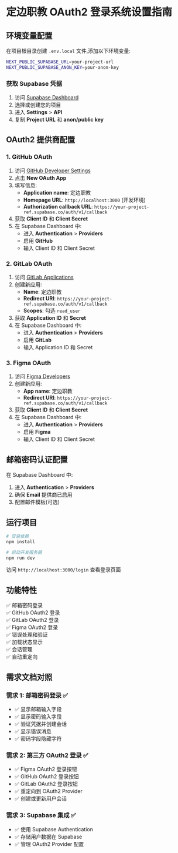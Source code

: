 # 定边职教 OAuth2 登录系统设置指南

## 环境变量配置

在项目根目录创建 `.env.local` 文件,添加以下环境变量:

```bash
NEXT_PUBLIC_SUPABASE_URL=your-project-url
NEXT_PUBLIC_SUPABASE_ANON_KEY=your-anon-key
```

### 获取 Supabase 凭据

1. 访问 [Supabase Dashboard](https://app.supabase.com/)
2. 选择或创建您的项目
3. 进入 **Settings** > **API**
4. 复制 **Project URL** 和 **anon/public key**

## OAuth2 提供商配置

### 1. GitHub OAuth

1. 访问 [GitHub Developer Settings](https://github.com/settings/developers)
2. 点击 **New OAuth App**
3. 填写信息:
   - **Application name**: 定边职教
   - **Homepage URL**: `http://localhost:3000` (开发环境)
   - **Authorization callback URL**: `https://your-project-ref.supabase.co/auth/v1/callback`
4. 获取 **Client ID** 和 **Client Secret**
5. 在 Supabase Dashboard 中:
   - 进入 **Authentication** > **Providers**
   - 启用 **GitHub**
   - 输入 Client ID 和 Client Secret

### 2. GitLab OAuth

1. 访问 [GitLab Applications](https://gitlab.com/-/profile/applications)
2. 创建新应用:
   - **Name**: 定边职教
   - **Redirect URI**: `https://your-project-ref.supabase.co/auth/v1/callback`
   - **Scopes**: 勾选 `read_user`
3. 获取 **Application ID** 和 **Secret**
4. 在 Supabase Dashboard 中:
   - 进入 **Authentication** > **Providers**
   - 启用 **GitLab**
   - 输入 Application ID 和 Secret

### 3. Figma OAuth

1. 访问 [Figma Developers](https://www.figma.com/developers/apps)
2. 创建新应用:
   - **App name**: 定边职教
   - **Redirect URI**: `https://your-project-ref.supabase.co/auth/v1/callback`
3. 获取 **Client ID** 和 **Client Secret**
4. 在 Supabase Dashboard 中:
   - 进入 **Authentication** > **Providers**
   - 启用 **Figma**
   - 输入 Client ID 和 Client Secret

## 邮箱密码认证配置

在 Supabase Dashboard 中:
1. 进入 **Authentication** > **Providers**
2. 确保 **Email** 提供商已启用
3. 配置邮件模板(可选)

## 运行项目

```bash
# 安装依赖
npm install

# 启动开发服务器
npm run dev
```

访问 `http://localhost:3000/login` 查看登录页面

## 功能特性

✅ 邮箱密码登录  
✅ GitHub OAuth2 登录  
✅ GitLab OAuth2 登录  
✅ Figma OAuth2 登录  
✅ 错误处理和验证  
✅ 加载状态显示  
✅ 会话管理  
✅ 自动重定向

## 需求文档对照

### 需求 1: 邮箱密码登录 ✅
- ✅ 显示邮箱输入字段
- ✅ 显示密码输入字段
- ✅ 验证凭据并创建会话
- ✅ 显示错误消息
- ✅ 密码字段隐藏字符

### 需求 2: 第三方 OAuth2 登录 ✅
- ✅ Figma OAuth2 登录按钮
- ✅ GitHub OAuth2 登录按钮
- ✅ GitLab OAuth2 登录按钮
- ✅ 重定向到 OAuth2 Provider
- ✅ 创建或更新用户会话

### 需求 3: Supabase 集成 ✅
- ✅ 使用 Supabase Authentication
- ✅ 存储用户数据在 Supabase
- ✅ 管理 OAuth2 Provider 配置
